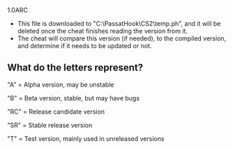 1.0ARC

- This file is downloaded to "C:\PassatHook\CS2\temp.ph", and it will be deleted once the cheat finishes reading the version from it.
- The cheat will compare this version (if needed), to the compiled version, and determine if it needs to be updated or not.

## What do the letters represent?
"A" = Alpha version, may be unstable

"B" = Beta version, stable, but may have bugs

"RC" = Release candidate version

"SR" = Stable release version

"T" = Test version, mainly used in unreleased versions

